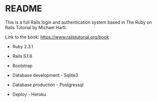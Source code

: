 # README

This is a full Rails login and authentication system based in The Ruby on Rails Tutorial by Michael Hartl.

Link to the book: https://www.railstutorial.org/book

* Ruby 2.3.1

* Rails 5.1.6

* Bootstrap

* Database development - Sqlite3

* Database production - Postgressql

* Deploy - Heroku
